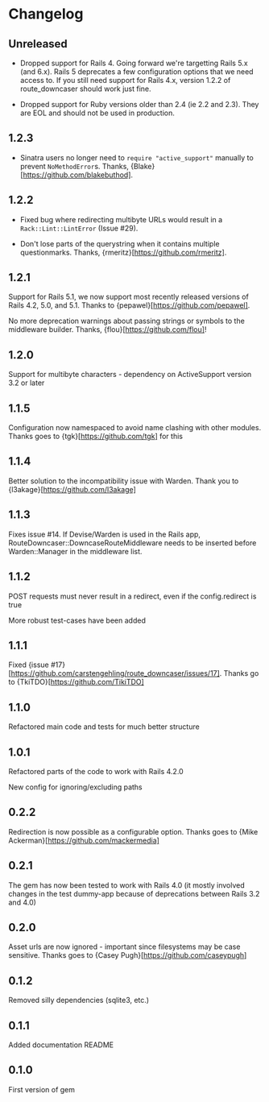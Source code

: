 # Changelog

## Unreleased

* Dropped support for Rails 4. Going forward we're targetting Rails 5.x (and 6.x). Rails 5 deprecates a few configuration options that we need access to. If you still need support for Rails 4.x, version 1.2.2 of route_downcaser should work just fine.

* Dropped support for Ruby versions older than 2.4 (ie 2.2 and 2.3). They are EOL and should not be used in production.

## 1.2.3

* Sinatra users no longer need to `require "active_support"` manually to prevent `NoMethodError`s. Thanks, {Blake}[https://github.com/blakebuthod].

## 1.2.2

* Fixed bug where redirecting multibyte URLs would result in a `Rack::Lint::LintError` (Issue #29).

* Don't lose parts of the querystring when it contains multiple questionmarks. Thanks, {rmeritz}[https://github.com/rmeritz].

## 1.2.1

Support for Rails 5.1, we now support most recently released versions of Rails 4.2, 5.0, and 5.1. Thanks to {pepawel}[https://github.com/pepawel].

No more deprecation warnings about passing strings or symbols to the middleware builder. Thanks, {flou}[https://github.com/flou]!

## 1.2.0

Support for multibyte characters - dependency on ActiveSupport version 3.2 or later

## 1.1.5

Configuration now namespaced to avoid name clashing with other modules. Thanks goes to {tgk}[https://github.com/tgk] for this

## 1.1.4

Better solution to the incompatibility issue with Warden. Thank you to {l3akage}[https://github.com/l3akage]

## 1.1.3

Fixes issue #14. If Devise/Warden is used in the Rails app, RouteDowncaser::DowncaseRouteMiddleware needs to be inserted before Warden::Manager in the middleware list.

## 1.1.2

POST requests must never result in a redirect, even if the config.redirect is true

More robust test-cases have been added

## 1.1.1

Fixed {issue #17}[https://github.com/carstengehling/route_downcaser/issues/17]. Thanks go to {TkiTDO}[https://github.com/TikiTDO]

## 1.1.0

Refactored main code and tests for much better structure

## 1.0.1

Refactored parts of the code to work with Rails 4.2.0

New config for ignoring/excluding paths

## 0.2.2

Redirection is now possible as a configurable option. Thanks goes to {Mike Ackerman}[https://github.com/mackermedia]

## 0.2.1

The gem has now been tested to work with Rails 4.0 (it mostly involved changes in the test dummy-app because of deprecations between Rails 3.2 and 4.0)

## 0.2.0

Asset urls are now ignored - important since filesystems may be case sensitive. Thanks goes to {Casey Pugh}[https://github.com/caseypugh]

## 0.1.2

Removed silly dependencies (sqlite3, etc.)

## 0.1.1

Added documentation README

## 0.1.0

First version of gem
